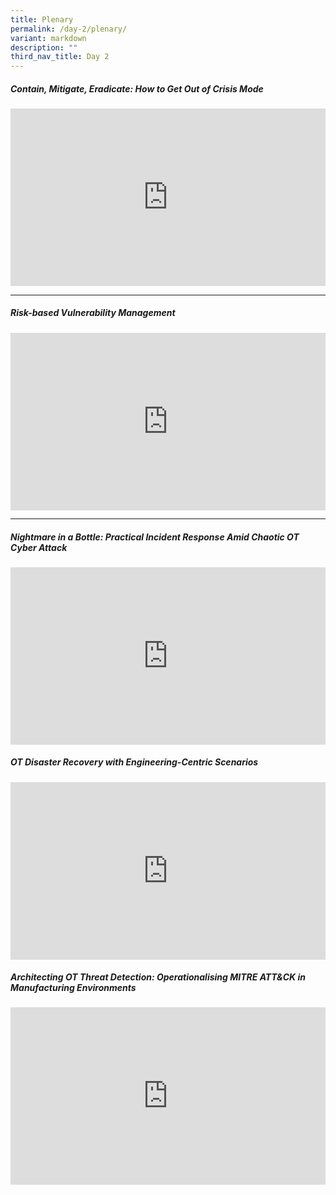 ```yaml
---
title: Plenary
permalink: /day-2/plenary/
variant: markdown
description: ""
third_nav_title: Day 2
---
```

<h5><strong>Contain, Mitigate, Eradicate: How to Get Out of Crisis Mode</strong></h5>
<p></p>
<div class="video-container">
<iframe height="480" width="853" allowfullscreen="true" frameborder="0" src="https://www.youtube.com/embed/i750SMTwkJs?si=wclmA47J7wlAbR-l"></iframe>
</div>
<p></p>

<hr>
<p></p>
<h5><strong>Risk-based Vulnerability Management 
</strong></h5>
<p></p>
<div class="video-container">
<iframe height="315" width="100%" allowfullscreen="true" frameborder="0" src="https://www.youtube.com/embed/13kKAWcnHsU?si=AblywO9AP4sMpEgP"></iframe>
</div>
<hr>
<p></p>

<h5><strong>Nightmare in a Bottle: Practical Incident Response Amid Chaotic OT Cyber Attack
</strong></h5>
<p></p>
<div class="video-container">
<iframe height="315" width="560" allowfullscreen="true" frameborder="0" src="https://www.youtube.com/embed/BI4mFhPj_Ok?si=q1oeYHyBntLPf573"></iframe>
</div>
<p></p>

<h5><strong>OT Disaster Recovery with Engineering-Centric Scenarios
</strong></h5>
<p></p>
<div class="video-container">
<iframe height="315" width="560" allowfullscreen="true" frameborder="0" src="https://www.youtube.com/embed/57MS_7zW68Y?si=xf_8Zb8dsvN9oEON"></iframe>
</div>
<p></p>

<h5><strong>Architecting OT Threat Detection: Operationalising MITRE ATT&amp;CK in Manufacturing Environments</strong></h5>
<p></p>
<div class="video-container">
<iframe height="315" width="560" allowfullscreen="true" frameborder="0" src="https://www.youtube.com/embed/0q5aB-ctsl4?si=jAlJInC87VebvGQH"></iframe>
</div>
<p></p>




<style type="text/css"> 
	    .video-container {
      position: relative;
      padding-bottom: 56.25%; /* 16:9 */
      height: 0;
    }
    .video-container iframe {
      position: absolute;
      top: 0;
      left: 0;
      width: 100%;
      height: 100%;
    }
	</style>